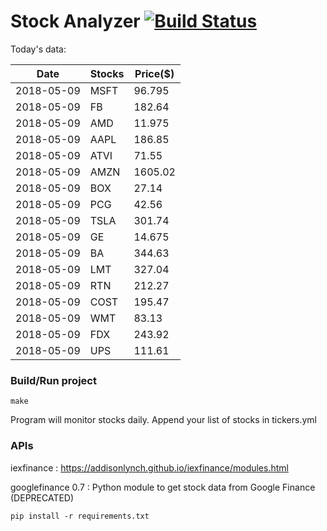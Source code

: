 # Stock Analyzer [![Build Status](https://travis-ci.org/ogoyal/StockAnalyzer.svg?branch=master)](https://travis-ci.org/ogoyal/StockAnalyzer)

Today's data:

| Date| Stocks| Price($) | 
| --- | --- | ---  | 
| 2018-05-09| MSFT| 96.795 | 
| 2018-05-09| FB| 182.64 | 
| 2018-05-09| AMD| 11.975 | 
| 2018-05-09| AAPL| 186.85 | 
| 2018-05-09| ATVI| 71.55 | 
| 2018-05-09| AMZN| 1605.02 | 
| 2018-05-09| BOX| 27.14 | 
| 2018-05-09| PCG| 42.56 | 
| 2018-05-09| TSLA| 301.74 | 
| 2018-05-09| GE| 14.675 | 
| 2018-05-09| BA| 344.63 | 
| 2018-05-09| LMT| 327.04 | 
| 2018-05-09| RTN| 212.27 | 
| 2018-05-09| COST| 195.47 | 
| 2018-05-09| WMT| 83.13 | 
| 2018-05-09| FDX| 243.92 | 
| 2018-05-09| UPS| 111.61 | 

### Build/Run project

```
make
```

Program will monitor stocks daily. Append your list of stocks in tickers.yml

### APIs
iexfinance : https://addisonlynch.github.io/iexfinance/modules.html

googlefinance 0.7 : Python module to get stock data from Google Finance (DEPRECATED)

```
pip install -r requirements.txt
```
